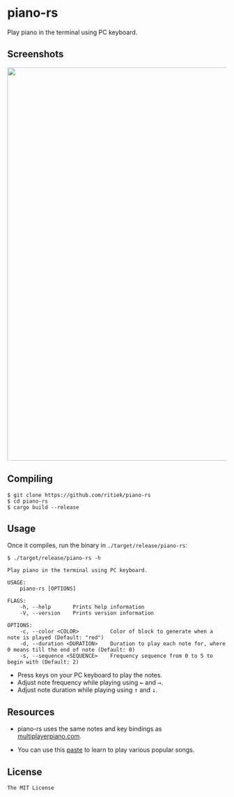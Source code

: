 # piano-rs

Play piano in the terminal using PC keyboard.

## Screenshots

<img src="http://i.imgur.com/33s2XDW.png" width="900">

## Compiling

```
$ git clone https://github.com/ritiek/piano-rs
$ cd piano-rs
$ cargo build --release
```
## Usage

Once it compiles, run the binary in `./target/release/piano-rs`:

```
$ ./target/release/piano-rs -h

Play piano in the terminal using PC keyboard.

USAGE:
    piano-rs [OPTIONS]

FLAGS:
    -h, --help       Prints help information
    -V, --version    Prints version information

OPTIONS:
    -c, --color <COLOR>          Color of block to generate when a note is played (Default: "red")
    -d, --duration <DURATION>    Duration to play each note for, where 0 means till the end of note (Default: 0)
    -s, --sequence <SEQUENCE>    Frequency sequence from 0 to 5 to begin with (Default: 2)
```

- Press keys on your PC keyboard to play the notes.
- Adjust note frequency while playing using <kbd>←</kbd> and <kbd>→</kbd>.
- Adjust note duration while playing using <kbd>↑</kbd> and <kbd>↓</kbd>.

## Resources

- piano-rs uses the same notes and key bindings as [multiplayerpiano.com](http://multiplayerpiano.com).

- You can use this [paste](https://pastebin.com/CX1ew0uB) to learn to play various popular songs.

## License

`The MIT License`
